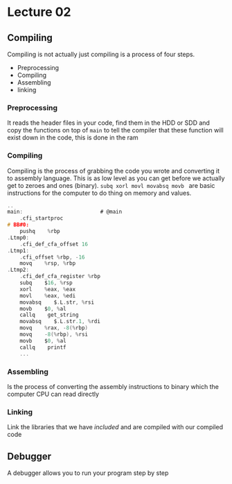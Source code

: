 # Lecture 02
## Compiling
Compiling is not actually just compiling is a process of four steps. 
- Preprocessing 
- Compiling 
- Assembling 
- linking

### Preprocessing
It reads the header files in your code, find them in the HDD or SDD and copy the functions on top of `main` to tell the compiler that these function will exist down in the code, this is done in the ram
### Compiling 
Compiling is the process of grabbing the code you wrote and converting it to assembly language. This is as low level as you can get before we actually get to zeroes and ones (binary). `subq xorl movl movabsq movb ` are basic instructions for the computer to do thing on memory and values.  
```c
..
main:                         # @main
    .cfi_startproc
# BB#0:
    pushq    %rbp
.Ltmp0:
    .cfi_def_cfa_offset 16
.Ltmp1:
    .cfi_offset %rbp, -16
    movq    %rsp, %rbp
.Ltmp2:
    .cfi_def_cfa_register %rbp
    subq    $16, %rsp
    xorl    %eax, %eax
    movl    %eax, %edi
    movabsq    $.L.str, %rsi
    movb    $0, %al
    callq    get_string
    movabsq    $.L.str.1, %rdi
    movq    %rax, -8(%rbp)
    movq    -8(%rbp), %rsi
    movb    $0, %al
    callq    printf
    ...
```
### Assembling 
Is the process of converting the assembly instructions to binary which the computer CPU can read directly 
### Linking
Link the libraries that we have *included* and are compiled with our compiled code 
## Debugger
A debugger allows you to run your program step by step